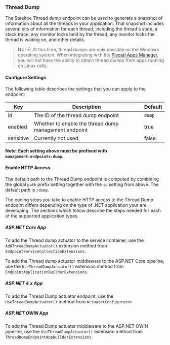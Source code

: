 ### Thread Dump

The Steeltoe Thread dump endpoint can be used to generate a snapshot of information about all the threads in your application. That snapshot includes several bits of information for each thread, including the thread's state, a stack trace, any monitor locks held by the thread, any monitor locks the thread is waiting on, and other details.

>NOTE: At this time, thread dumps are only possible on the Windows operating system. When integrating with the [Pivotal Apps Manager](https://docs.pivotal.io/pivotalcf/2-0/console/index.html), you will not have the ability to obtain thread dumps from apps running on Linux cells.

#### Configure Settings

The following table describes the settings that you can apply to the endpoint:

|Key|Description|Default|
|---|---|---|
|id|The ID of the thread dump endpoint|`dump`|
|enabled|Whether to enable the thread dump management endpoint|true|
|sensitive|Currently not used|false|

**Note**: **Each setting above must be prefixed with `management:endpoints:dump`**.

#### Enable HTTP Access

The default path to the Thread Dump endpoint is computed by combining the global `path` prefix setting together with the `id` setting from above. The default path is `/dump`.

The coding steps you take to enable HTTP access to the Thread Dump endpoint differs depending on the type of .NET application your are developing.  The sections which follow describe the steps needed for each of the supported application types.

##### ASP.NET Core App

To add the Thread dump actuator to the service container, use the `AddThreadDumpActuator()` extension method from `EndpointServiceCollectionExtensions`.

To add the Thread dump actuator middleware to the ASP.NET Core pipeline, use the `UseThreadDumpActuator()` extension method from `EndpointApplicationBuilderExtensions`.

##### ASP.NET 4.x App

To add the Thread Dump actuator endpoint, use the `UseThreadDumpActuator()` method from `ActuatorConfigurator`.

##### ASP.NET OWIN App

To add the Thread Dump actuator middleware to the ASP.NET OWIN pipeline, use the `UseThreadDumpActuator()` extension method from `ThreadDumpEndpointAppBuilderExtensions`.

